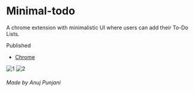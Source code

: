 # Minimal-todo

A chrome extension with minimalistic UI where users can add their To-Do Lists.

Published
- [Chrome](https://chrome.google.com/webstore/detail/minimal-todo/lolenhbhlaakeokpnepiecpikieiehca)

![1](https://user-images.githubusercontent.com/65943460/145392589-e1956fec-0560-4d1c-8b99-be69a77a47e5.png)
![2](https://user-images.githubusercontent.com/65943460/145392601-6733c0a8-d317-4e50-b5f2-f363860398ef.png)


###### _Made by Anuj Punjani_
